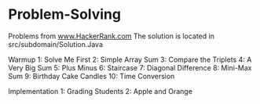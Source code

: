 # Problem-Solving
Problems from www.HackerRank.com
The solution is located in src/subdomain/Solution.Java

Warmup
    1: Solve Me First
    2: Simple Array Sum
    3: Compare the Triplets
    4: A Very Big Sum
    5: Plus Minus
    6: Staircase
    7: Diagonal Difference
    8: Mini-Max Sum
    9: Birthday Cake Candles
    10: Time Conversion

Implementation
    1: Grading Students
    2: Apple and Orange
